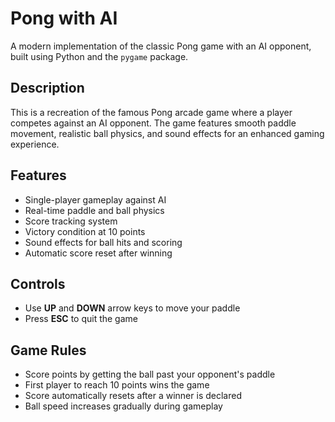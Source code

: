 # Pong with AI

A modern implementation of the classic Pong game with an AI opponent, built using Python and the `pygame` package.

## Description
This is a recreation of the famous Pong arcade game where a player competes against an AI opponent. The game features smooth paddle movement, realistic ball physics, and sound effects for an enhanced gaming experience.

## Features
- Single-player gameplay against AI
- Real-time paddle and ball physics
- Score tracking system
- Victory condition at 10 points
- Sound effects for ball hits and scoring
- Automatic score reset after winning

## Controls
- Use **UP** and **DOWN** arrow keys to move your paddle
- Press **ESC** to quit the game

## Game Rules
- Score points by getting the ball past your opponent's paddle
- First player to reach 10 points wins the game
- Score automatically resets after a winner is declared
- Ball speed increases gradually during gameplay
